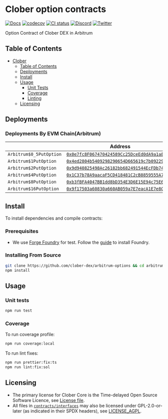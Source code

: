 # Clober option contracts

[![Docs](https://img.shields.io/badge/docs-%F0%9F%93%84-blue)](https://docs.clober.io/)
[![codecov](https://codecov.io/gh/clober-dex/arbitrum-options/branch/dev/graph/badge.svg?token=QNSGDYQOL7)](https://codecov.io/gh/clober-dex/arbitrum-options)
[![CI status](https://github.com/clober-dex/arbitrum-options/actions/workflows/ci.yaml/badge.svg)](https://github.com/clober-dex/arbitrum-options/actions/workflows/ci.yaml)
[![Discord](https://img.shields.io/static/v1?logo=discord&label=discord&message=Join&color=blue)](https://discord.gg/clober)
[![Twitter](https://img.shields.io/static/v1?logo=twitter&label=twitter&message=Follow&color=blue)](https://twitter.com/CloberDEX)

Option Contract of Clober DEX in Arbitrum

## Table of Contents

- [Clober](#clober)
    - [Table of Contents](#table-of-contents)
    - [Deployments](#deployments)
    - [Install](#install)
    - [Usage](#usage)
        - [Unit Tests](#unit-tests)
        - [Coverage](#coverage)
        - [Linting](#linting)
    - [Licensing](#licensing)

## Deployments

### Deployments By EVM Chain(Arbitrum)

|                         | Address                                                                                                                     |  
|-------------------------|-----------------------------------------------------------------------------------------------------------------------------|
| `Arbitrum$0_5PutOption` | [`0x0e7fc8F067470424589Cc25DceEd0dA9a1a8E72A`](https://arbiscan.io/address/0x0e7fc8F067470424589Cc25DceEd0dA9a1a8E72A#code) |
| `Arbitrum$1PutOption`   | [`0x4ed2804b5409298290654D665619c7b092297dB2`](https://arbiscan.io/address/0x4ed2804b5409298290654D665619c7b092297dB2#code) |
| `Arbitrum$2PutOption`   | [`0x9d940825498Ac26182bb682491544EcFDb74FDe0`](https://arbiscan.io/address/0x9d940825498Ac26182bb682491544EcFDb74FDe0#code) |
| `Arbitrum$4PutOption`   | [`0x1C37b78A9aacaF5CD418481C2cB8859555A75C5F`](https://arbiscan.io/address/0x1C37b78A9aacaF5CD418481C2cB8859555A75C5F#code) |
| `Arbitrum$8PutOption`   | [`0xb3fBFA4047BB1dd8bD354E3D6E15E94c75E62178`](https://arbiscan.io/address/0xb3fBFA4047BB1dd8bD354E3D6E15E94c75E62178#code) |
| `Arbitrum$16PutOption`  | [`0x9f17503a60830a660AB059a7E7eacA1E7e8C4eFD`](https://arbiscan.io/address/0x9f17503a60830a660AB059a7E7eacA1E7e8C4eFD#code) |

## Install

To install dependencies and compile contracts:

### Prerequisites
- We use [Forge Foundry](https://github.com/foundry-rs/foundry) for test. Follow the [guide](https://github.com/foundry-rs/foundry#installation) to install Foundry.

### Installing From Source

```bash
git clone https://github.com/clober-dex/arbitrum-options && cd arbitrum-options
npm install
```

## Usage

### Unit tests
```bash
npm run test
```

### Coverage
To run coverage profile:
```bash
npm run coverage:local
```

To run lint fixes:
```bash
npm run prettier:fix:ts
npm run lint:fix:sol
```

## Licensing

- The primary license for Clober Core is the Time-delayed Open Source Software Licence, see [License file](LICENSE.pdf).
- All files in [`contracts/interfaces`](contracts/interfaces) may also be licensed under GPL-2.0-or-later (as indicated in their SPDX headers), see [LICENSE_AGPL](contracts/interfaces/LICENSE_APGL).
